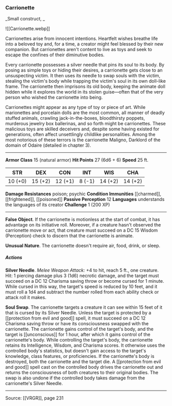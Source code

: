 ### Carrionette
_Small construct, _

![[Carrionette.webp]]

Carrionettes arise from innocent intentions. Heartfelt wishes breathe life into a beloved toy and, for a time, a creator might feel blessed by their new companion. But carrionettes aren't content to live as toys and seek to escape the confines of their diminutive bodies.

Every carrionette possesses a silver needle that pins its soul to its body. By posing as simple toys or hiding their desires, a carrionette gets close to an unsuspecting victim. It then uses its needle to swap souls with the victim, stealing the victim's body while trapping the victim's soul in its own doll-like frame. The carrionette then imprisons its old body, keeping the animate doll hidden while it explores the world in its stolen guise—often that of the very person who wished the carrionette into being.

Carrionettes might appear as any type of toy or piece of art. While marionettes and porcelain dolls are the most common, all manner of deadly stuffed animals, crawling jack-in-the-boxes, bloodthirsty poppets, murderous jewelry box ballerinas, and so forth might be carrionettes. These malicious toys are skilled deceivers and, despite some having existed for generations, often affect unsettlingly childlike personalities. Among the most notorious of these terrors is the carrionette Maligno, Darklord of the domain of Odaire (detailed in chapter 3).




---

**Armor Class** 15 (natural armor)
**Hit Points** 27 (6d6 + 6)
**Speed** 25 ft.

| STR     | DEX     | CON     | INT     | WIS     | CHA     |
|---------|---------|---------|---------|---------|---------|
| 10 (+0) | 15 (+2) | 12 (+1) | 8 (-1) | 14 (+2) | 14 (+2) |

**Damage Resistances** poison; psychic
**Condition Immunities** [[charmed]], [[frightened]], [[poisoned]]
**Passive Perception** 12
**Languages** understands the languages of its creator
**Challenge** 1 (200 XP)

---

**False Object**. If the carrionette is motionless at the start of combat, it has advantage on its initiative roll. Moreover, if a creature hasn't observed the carrionette move or act, that creature must succeed on a DC 15 Wisdom (Perception) check to discern that the carrionette is animate.

**Unusual Nature**. The carrionette doesn't require air, food, drink, or sleep.

##### Actions
**Silver Needle**. _Melee Weapon Attack:_ +4 to hit, reach 5 ft., one creature. Hit: 1 piercing damage plus 3 (1d6) necrotic damage, and the target must succeed on a DC 12 Charisma saving throw or become cursed for 1 minute. While cursed in this way, the target's speed is reduced by 10 feet, and it must roll a 1d4 and subtract the number rolled from each ability check or attack roll it makes.

**Soul Swap**. The carrionette targets a creature it can see within 15 feet of it that is cursed by its Silver Needle. Unless the target is protected by a [[protection from evil and good]] spell, it must succeed on a DC 12 Charisma saving throw or have its consciousness swapped with the carrionette. The carrionette gains control of the target's body, and the target is [[unconscious]] for 1 hour, after which it gains control of the carrionette's body. While controlling the target's body, the carrionette retains its Intelligence, Wisdom, and Charisma scores. It otherwise uses the controlled body's statistics, but doesn't gain access to the target's knowledge, class features, or proficiencies. If the carrionette's body is destroyed, both the carrionette and the target die. A [[protection from evil and good]] spell cast on the controlled body drives the carrionette out and returns the consciousness of both creatures to their original bodies. The swap is also undone if the controlled body takes damage from the carrionette's Silver Needle.


---

Source: [[VRGR]], page 231